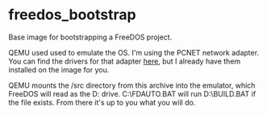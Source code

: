 # freedos_bootstrap
Base image for bootstrapping a FreeDOS project.

QEMU used used to emulate the OS.  I'm using the PCNET network adapter.  You can find the drivers for that adapter [here](http://www.georgpotthast.de/sioux/packet.htm), but I already have them installed on the image for you.

QEMU mounts the /src directory from this archive into the emulator, which FreeDOS will read as the D: drive.  C:\FDAUTO.BAT will run D:\BUILD.BAT if the file exists.  From there it's up to you what you will do.
